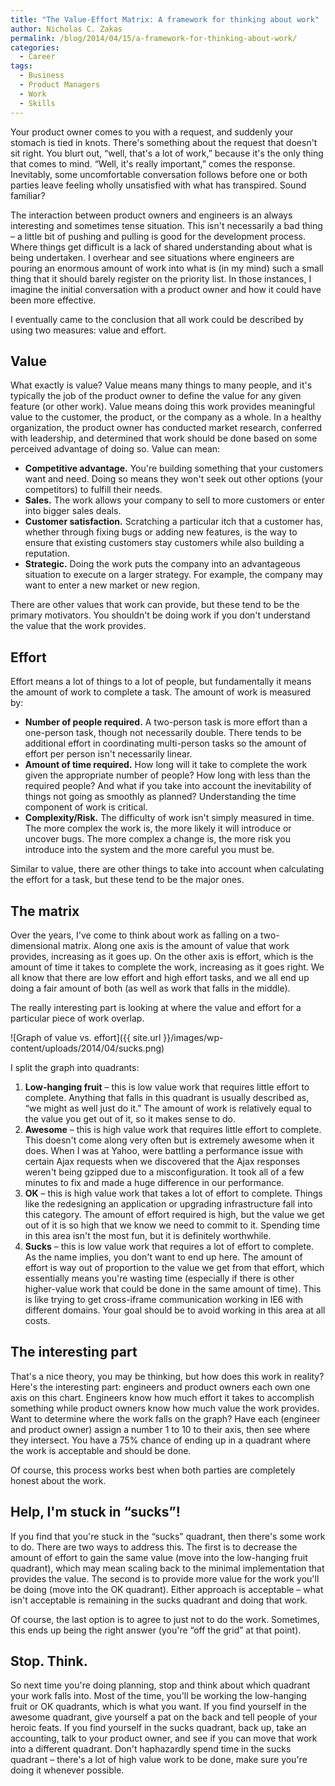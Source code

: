 ```yaml
---
title: "The Value-Effort Matrix: A framework for thinking about work"
author: Nicholas C. Zakas
permalink: /blog/2014/04/15/a-framework-for-thinking-about-work/
categories:
  - Career
tags:
  - Business
  - Product Managers
  - Work
  - Skills
---
```

Your product owner comes to you with a request, and suddenly your stomach is tied in knots. There's something about the request that doesn't sit right. You blurt out, &#8220;well, that's a lot of work,&#8221; because it's the only thing that comes to mind. &#8220;Well, it's really important,&#8221; comes the response. Inevitably, some uncomfortable conversation follows before one or both parties leave feeling wholly unsatisfied with what has transpired. Sound familiar?

The interaction between product owners and engineers is an always interesting and sometimes tense situation. This isn't necessarily a bad thing &#8211; a little bit of pushing and pulling is good for the development process. Where things get difficult is a lack of shared understanding about what is being undertaken. I overhear and see situations where engineers are pouring an enormous amount of work into what is (in my mind) such a small thing that it should barely register on the priority list. In those instances, I imagine the initial conversation with a product owner and how it could have been more effective.

I eventually came to the conclusion that all work could be described by using two measures: value and effort. 

## Value

What exactly is value? Value means many things to many people, and it's typically the job of the product owner to define the value for any given feature (or other work). Value means doing this work provides meaningful value to the customer, the product, or the company as a whole. In a healthy organization, the product owner has conducted market research, conferred with leadership, and determined that work should be done based on some perceived advantage of doing so. Value can mean:

  * **Competitive advantage.** You're building something that your customers want and need. Doing so means they won't seek out other options (your competitors) to fulfill their needs.
  * **Sales.** The work allows your company to sell to more customers or enter into bigger sales deals.
  * **Customer satisfaction.** Scratching a particular itch that a customer has, whether through fixing bugs or adding new features, is the way to ensure that existing customers stay customers while also building a reputation.
  * **Strategic.** Doing the work puts the company into an advantageous situation to execute on a larger strategy. For example, the company may want to enter a new market or new region.

There are other values that work can provide, but these tend to be the primary motivators. You shouldn't be doing work if you don't understand the value that the work provides.

## Effort

Effort means a lot of things to a lot of people, but fundamentally it means the amount of work to complete a task. The amount of work is measured by:

  * **Number of people required.** A two-person task is more effort than a one-person task, though not necessarily double. There tends to be additional effort in coordinating multi-person tasks so the amount of effort per person isn't necessarily linear.
  * **Amount of time required.** How long will it take to complete the work given the appropriate number of people? How long with less than the required people? And what if you take into account the inevitability of things not going as smoothly as planned? Understanding the time component of work is critical.
  * **Complexity/Risk.** The difficulty of work isn't simply measured in time. The more complex the work is, the more likely it will introduce or uncover bugs. The more complex a change is, the more risk you introduce into the system and the more careful you must be.

Similar to value, there are other things to take into account when calculating the effort for a task, but these tend to be the major ones. 

## The matrix

Over the years, I've come to think about work as falling on a two-dimensional matrix. Along one axis is the amount of value that work provides, increasing as it goes up. On the other axis is effort, which is the amount of time it takes to complete the work, increasing as it goes right. We all know that there are low effort and high effort tasks, and we all end up doing a fair amount of both (as well as work that falls in the middle). 

The really interesting part is looking at where the value and effort for a particular piece of work overlap.

![Graph of value vs. effort]({{ site.url }}/images/wp-content/uploads/2014/04/sucks.png)

I split the graph into quadrants:

  1. **Low-hanging fruit** &#8211; this is low value work that requires little effort to complete. Anything that falls in this quadrant is usually described as, &#8220;we might as well just do it.&#8221; The amount of work is relatively equal to the value you get out of it, so it makes sense to do.
  2. **Awesome** &#8211; this is high value work that requires little effort to complete. This doesn't come along very often but is extremely awesome when it does. When I was at Yahoo, were battling a performance issue with certain Ajax requests when we discovered that the Ajax responses weren't being gzipped due to a misconfiguration. It took all of a few minutes to fix and made a huge difference in our performance.
  3. **OK** &#8211; this is high value work that takes a lot of effort to complete. Things like the redesigning an application or upgrading infrastructure fall into this category. The amount of effort required is high, but the value we get out of it is so high that we know we need to commit to it. Spending time in this area isn't the most fun, but it is definitely worthwhile.
  4. **Sucks** &#8211; this is low value work that requires a lot of effort to complete. As the name implies, you don't want to end up here. The amount of effort is way out of proportion to the value we get from that effort, which essentially means you're wasting time (especially if there is other higher-value work that could be done in the same amount of time). This is like trying to get cross-iframe communication working in IE6 with different domains. Your goal should be to avoid working in this area at all costs.

## The interesting part

That's a nice theory, you may be thinking, but how does this work in reality? Here's the interesting part: engineers and product owners each own one axis on this chart. Engineers know how much effort it takes to accomplish something while product owners know how much value the work provides. Want to determine where the work falls on the graph? Have each (engineer and product owner) assign a number 1 to 10 to their axis, then see where they intersect. You have a 75% chance of ending up in a quadrant where the work is acceptable and should be done.

Of course, this process works best when both parties are completely honest about the work.

## Help, I'm stuck in &#8220;sucks&#8221;!

If you find that you're stuck in the &#8220;sucks&#8221; quadrant, then there's some work to do. There are two ways to address this. The first is to decrease the amount of effort to gain the same value (move into the low-hanging fruit quadrant), which may mean scaling back to the minimal implementation that provides the value. The second is to provide more value for the work you'll be doing (move into the OK quadrant). Either approach is acceptable &#8211; what isn't acceptable is remaining in the sucks quadrant and doing that work.

Of course, the last option is to agree to just not to do the work. Sometimes, this ends up being the right answer (you're &#8220;off the grid&#8221; at that point).

## Stop. Think.

So next time you're doing planning, stop and think about which quadrant your work falls into. Most of the time, you'll be working the low-hanging fruit or OK quadrants, which is what you want. If you find yourself in the awesome quadrant, give yourself a pat on the back and tell people of your heroic feats. If you find yourself in the sucks quadrant, back up, take an accounting, talk to your product owner, and see if you can move that work into a different quadrant. Don't haphazardly spend time in the sucks quadrant &#8211; there's a lot of high value work to be done, make sure you're doing it whenever possible.
